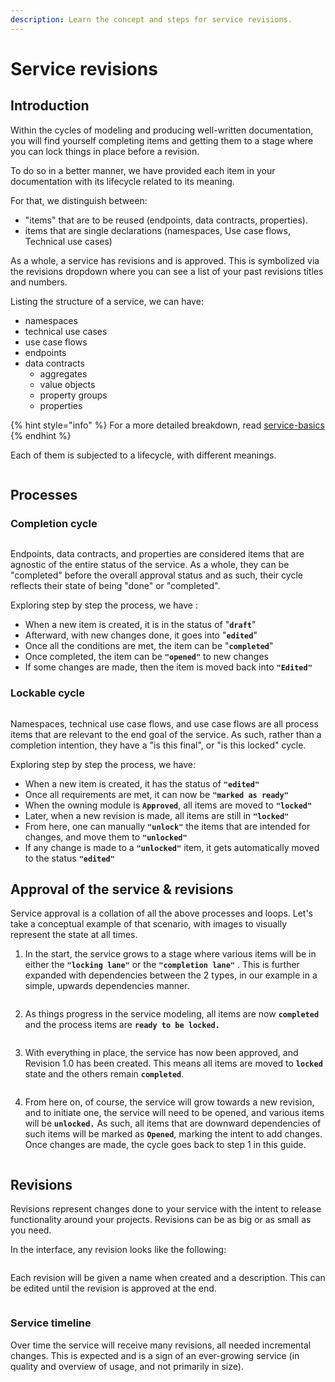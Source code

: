 ```yaml
---
description: Learn the concept and steps for service revisions.
---
```


# Service revisions

## Introduction

Within the cycles of modeling and producing well-written documentation, you will find yourself completing items and getting them to a stage where you can lock things in place before a revision.

To do so in a better manner, we have provided each item in your documentation with its lifecycle related to its meaning.

For that, we distinguish between:

* "items" that are to be reused (endpoints, data contracts, properties).
* items that are single declarations (namespaces, Use case flows, Technical use cases)

As a whole, a service has revisions and is approved. This is symbolized via the revisions dropdown where you can see a list of your past revisions titles and numbers.



Listing the structure of a service, we can have:

* namespaces
* technical use cases
* use case flows
* endpoints
* data contracts
  * aggregates
  * value objects
  * property groups&#x20;
  * properties

{% hint style="info" %}
For a more detailed breakdown, read [service-basics](service-basics/ "mention")
{% endhint %}

Each of them is subjected to a lifecycle, with different meanings.

<figure><img src="../../.gitbook/assets/image (60).png" alt=""><figcaption></figcaption></figure>

## Processes

### Completion cycle

<figure><img src="../../.gitbook/assets/image (61).png" alt=""><figcaption></figcaption></figure>

Endpoints, data contracts, and properties are considered items that are agnostic of the entire status of the service. As a whole, they can be "completed" before the overall approval status and as such, their cycle reflects their state of being "done" or "completed".

Exploring step by step the process, we have :

* When a new item is created, it is in the status of "**`draft`**"
* Afterward, with new changes done, it goes into "**`edited`**"
* Once all the conditions are met, the item can be "**`completed`**"
* Once completed, the item can be **`"opened"`** to new changes
* If some changes are made, then the item is moved back into **`"Edited"`**

### Lockable cycle

<figure><img src="../../.gitbook/assets/image (62).png" alt=""><figcaption></figcaption></figure>

Namespaces, technical use case flows, and use case flows are all process items that are relevant to the end goal of the service. As such, rather than a completion intention, they have a "is this final", or "is this locked" cycle.



Exploring step by step the process, we have:&#x20;

* When a new item is created, it has the status of **`"edited"`**
* Once all requirements are met, it can now be **`"marked as ready"`**
* When the owning module is **`Approved`**, all items are moved to **`"locked"`**
* Later, when a new revision is made, all items are still in **`"locked"`**
* From here, one can manually **`"unlock"`** the items that are intended for changes, and move them to **`"unlocked"`**
* If any change is made to a **`"unlocked"`** item, it gets automatically moved to the status **`"edited"`**



## Approval of the service & revisions

Service approval is a collation of all the above processes and loops. Let's take a conceptual example of that scenario, with images to visually represent the state at all times.

1. In the start, the service grows to a stage where various items will be in either the **`"locking lane"`** or the **`"completion lane"`** . This is further expanded with dependencies between the 2 types, in our example in a simple, upwards dependencies manner.

<figure><img src="../../.gitbook/assets/image (63).png" alt=""><figcaption></figcaption></figure>

2. As things progress in the service modeling, all items are now **`completed`** and the process items are **`ready to be locked.`**

<figure><img src="../../.gitbook/assets/image (64).png" alt=""><figcaption></figcaption></figure>

3. With everything in place, the service has now been approved, and Revision 1.0 has been created. This means all items are moved to **`locked`** state and the others remain **`completed`**.

<figure><img src="../../.gitbook/assets/image (65).png" alt=""><figcaption></figcaption></figure>

4. From here on, of course, the service will grow towards a new revision, and to initiate one, the service will need to be opened, and various items will be **`unlocked.`** As such, all items that are downward dependencies of such items will be marked as **`Opened`**, marking the intent to add changes. Once changes are made, the cycle goes back to step 1 in this guide.

<figure><img src="../../.gitbook/assets/image (66).png" alt=""><figcaption></figcaption></figure>



## Revisions

Revisions represent changes done to your service with the intent to release functionality around your projects. Revisions can be as big or as small as you need.&#x20;

In the interface, any revision looks like the following:

<figure><img src="../../.gitbook/assets/image (67).png" alt=""><figcaption></figcaption></figure>

Each revision will be given a name when created and a description. This can be edited until the revision is approved at the end.

<figure><img src="../../.gitbook/assets/image (68).png" alt=""><figcaption></figcaption></figure>

### Service timeline

Over time the service will receive many revisions, all needed incremental changes. This is expected and is a sign of an ever-growing service (in quality and overview of usage, and not primarily in size).

<figure><img src="../../.gitbook/assets/image (69).png" alt=""><figcaption></figcaption></figure>
